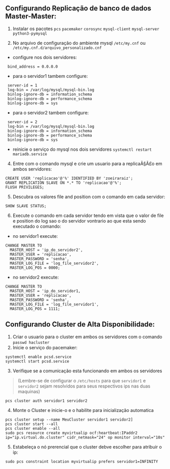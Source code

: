 ## Configurando Replicação de banco de dados Master-Master:

1. Instalar os pacotes `pcs` `pacemaker` `corosync` `mysql-client` `mysql-server` `python3-pymysql`

1. No arquivo de configuração do ambiente mysql `/etc/my.cnf` ou `/etc/my.cnf.d/arquivo_personalizado.cnf`

* configure nos dois servidores:
```
 bind_address = 0.0.0.0
```
* para o servidor1 tambem configure: 
```
 server-id = 1
 log-bin = /var/log/mysql/mysql-bin.log
 binlog-ignore-db = information_schema
 binlog-ignore-db = performance_schema
 binlog-ignore-db = sys
```
* para o servidor2 tambem configure:
```
 server-id = 2
 log-bin = /var/log/mysql/mysql-bin.log
 binlog-ignore-db = information_schema
 binlog-ignore-db = performance_schema
 binlog-ignore-db = sys
```
 
* reinicie o serviço do mysql nos dois servidores `systemctl restart mariadb.service`

4. Entre com o comando mysql e crie um usuario para a replicaÃ§Ã£o em ambos servidores:
```
CREATE USER 'replicacao'@'%' IDENTIFIED BY 'zoeiraraiz';
GRANT REPLICATION SLAVE ON *.* TO 'replicacao'@'%';
FLUSH PRIVILEGES;
```
5. Descubra os valores  file and position com o comando em cada servidor:
```
SHOW SLAVE STATUS;
```
6. Execute o comando em cada servidor tendo em vista que o valor de file e position do log sao o do servidor vontrario ao que esta sendo executado o comando:
* no servidor1 execute:
```
CHANGE MASTER TO
  MASTER_HOST = 'ip_do_servidor2',
  MASTER_USER = 'replicacao',
  MASTER_PASSWORD = 'senha',
  MASTER_LOG_FILE = 'log_file_servidor2',
  MASTER_LOG_POS = 0000;
```
* no servidor2 execute:
```
CHANGE MASTER TO
  MASTER_HOST = 'ip_do_servidor1,
  MASTER_USER = 'replicacao',
  MASTER_PASSWORD = 'senha',
  MASTER_LOG_FILE = 'log_file_servidor1',
  MASTER_LOG_POS = 1111;
```
## Configurando Cluster de Alta Disponibilidade:

1. Criar o usuario para o cluster em ambos os servidores com o comando `passwd hacluster`
2. Inicie o serviço do pacemaker:
```
systemctl enable pcsd.service
systemctl start pcsd.service
```
3. Verifique se a comunicação esta funcionando em ambos os servidores 
> (Lembre-se de configurar o `/etc/hosts` para que `servidor1` e `servidor2` sejam resolvidos para seus respectivos ips nas duas maquinas)
```
pcs cluster auth servidor1 servidor2
```
4. Monte o Cluster e inicie-o e o habilite para inicialização automatica
```
pcs cluster setup --name MeuCluster servidor1 servidor2]
pcs cluster start --all
pcs cluster enable --all
sudo pcs resource create myvirtualip ocf:heartbeat:IPaddr2 ip="ip.virtual.do.cluster" cidr_netmask="24" op monitor interval="10s"
```
5. Estabeleça o nó prerencial que o cluster debve escolher para atribuir o ip:
```
sudo pcs constraint location myvirtualip prefers servidor1=INFINITY
```
